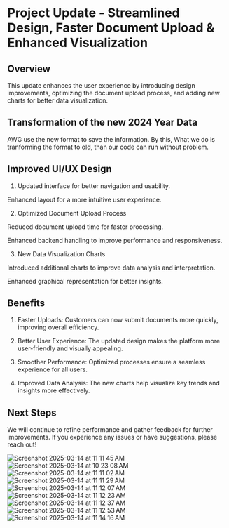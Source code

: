 # Project Update - Streamlined Design, Faster Document Upload & Enhanced Visualization

## Overview

This update enhances the user experience by introducing design improvements, optimizing the document upload process, and adding new charts for better data visualization.

## Transformation of the new 2024 Year Data
AWG use the new format to save the information. By this, What we do is tranforming the format to old, than our code can run without problem.

## Improved UI/UX Design

1. Updated interface for better navigation and usability.

Enhanced layout for a more intuitive user experience.

2. Optimized Document Upload Process

Reduced document upload time for faster processing.

Enhanced backend handling to improve performance and responsiveness.

3. New Data Visualization Charts

Introduced additional charts to improve data analysis and interpretation.

Enhanced graphical representation for better insights.

## Benefits

1. Faster Uploads: Customers can now submit documents more quickly, improving overall efficiency.

2. Better User Experience: The updated design makes the platform more user-friendly and visually appealing.

3. Smoother Performance: Optimized processes ensure a seamless experience for all users.

4. Improved Data Analysis: The new charts help visualize key trends and insights more effectively.

## Next Steps

We will continue to refine performance and gather feedback for further improvements. If you experience any issues or have suggestions, please reach out!

![Screenshot 2025-03-14 at 11 11 45 AM](https://github.com/user-attachments/assets/140bdb37-a669-4890-867e-b6983f8280e8)
![Screenshot 2025-03-14 at 10 23 08 AM](https://github.com/user-attachments/assets/312a5511-97cc-4788-9a74-299fb935c10a)
![Screenshot 2025-03-14 at 11 11 02 AM](https://github.com/user-attachments/assets/d975dade-44f6-4029-93c7-810d34928bf4)
![Screenshot 2025-03-14 at 11 11 29 AM](https://github.com/user-attachments/assets/c5858a00-6f1e-4ecc-9d14-1b81d5b2e315)
![Screenshot 2025-03-14 at 11 12 07 AM](https://github.com/user-attachments/assets/7d3ac033-39ed-4ffc-8c0d-1b7ebf2cc286)
![Screenshot 2025-03-14 at 11 12 23 AM](https://github.com/user-attachments/assets/08c83088-9535-4543-af25-88a5a4383e4f)
![Screenshot 2025-03-14 at 11 12 37 AM](https://github.com/user-attachments/assets/f1c3a7d4-eb19-4653-9f8e-1f7cb9e25d39)
![Screenshot 2025-03-14 at 11 12 53 AM](https://github.com/user-attachments/assets/6161b036-3cc8-4820-8e34-bd1dd296a525)
![Screenshot 2025-03-14 at 11 14 16 AM](https://github.com/user-attachments/assets/fa933fc6-54b5-4f7d-87c0-f50f6370ec72)




